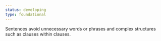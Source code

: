```yaml
---
status: developing
type: foundational
---
```


Sentences avoid unnecessary words or phrases and complex structures such as clauses within clauses.
